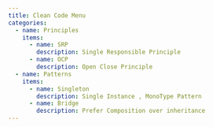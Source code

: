 ```yaml
---
title: Clean Code Menu
categories:
  - name: Principles
    items:
      - name: SRP
        description: Single Responsible Principle
      - name: OCP
        description: Open Close Principle
  - name: Patterns
    items:
      - name: Singleton
        description: Single Instance , MonoType Pattern
      - name: Bridge
        description: Prefer Composition over inheritance
---
```


